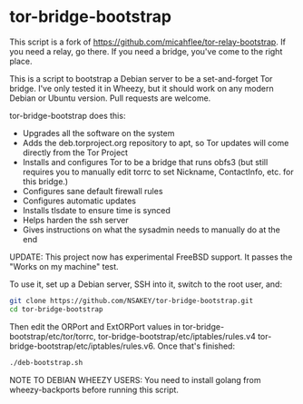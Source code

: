 tor-bridge-bootstrap
===================

This script is a fork of https://github.com/micahflee/tor-relay-bootstrap. If you need a relay, go there. If you need a bridge, you've come to the right place.

This is a script to bootstrap a Debian server to be a set-and-forget Tor bridge. I've only tested it in Wheezy, but it should work on any modern Debian or Ubuntu version. Pull requests are welcome.

tor-bridge-bootstrap does this:

* Upgrades all the software on the system
* Adds the deb.torproject.org repository to apt, so Tor updates will come directly from the Tor Project
* Installs and configures Tor to be a bridge that runs obfs3 (but still requires you to manually edit torrc to set Nickname, ContactInfo, etc. for this bridge.)
* Configures sane default firewall rules
* Configures automatic updates
* Installs tlsdate to ensure time is synced
* Helps harden the ssh server
* Gives instructions on what the sysadmin needs to manually do at the end

UPDATE: This project now has experimental FreeBSD support. It passes the "Works on my machine" test.

To use it, set up a Debian server, SSH into it, switch to the root user, and:

```sh
git clone https://github.com/NSAKEY/tor-bridge-bootstrap.git
cd tor-bridge-bootstrap
```

Then edit the ORPort and ExtORPort values in tor-bridge-bootstrap/etc/tor/torrc, tor-bridge-bootstrap/etc/iptables/rules.v4 tor-bridge-bootstrap/etc/iptables/rules.v6. Once that's finished:

```sh
./deb-bootstrap.sh
```
NOTE TO DEBIAN WHEEZY USERS: You need to install golang from wheezy-backports before running this script.
